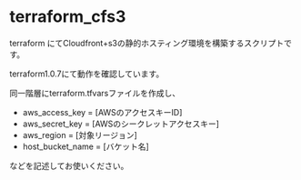 # terraform_cfs3

terraform にてCloudfront+s3の静的ホスティング環境を構築するスクリプトです。

terraform1.0.7にて動作を確認しています。

同一階層にterraform.tfvarsファイルを作成し、

- aws_access_key = [AWSのアクセスキーID]
- aws_secret_key = [AWSのシークレットアクセスキー]
- aws_region     = [対象リージョン]
- host_bucket_name = [バケット名]

などを記述してお使いください。
